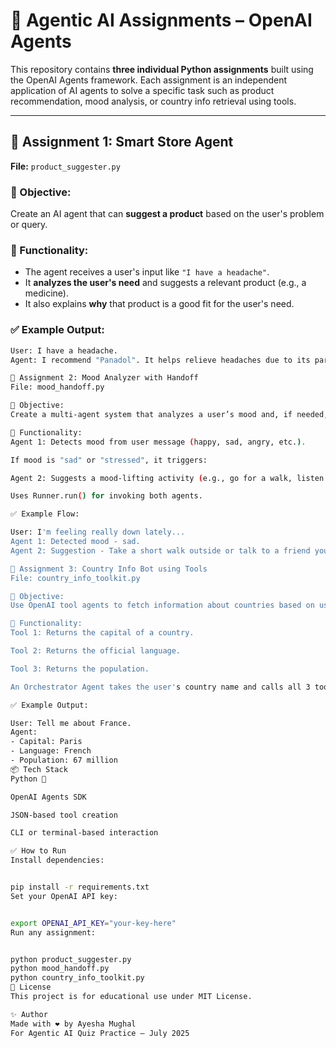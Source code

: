 # 🧠 Agentic AI Assignments – OpenAI Agents

This repository contains **three individual Python assignments** built using the OpenAI Agents framework. Each assignment is an independent application of AI agents to solve a specific task such as product recommendation, mood analysis, or country info retrieval using tools.

---

## 📁 Assignment 1: Smart Store Agent

**File:** `product_suggester.py`

### 📌 Objective:
Create an AI agent that can **suggest a product** based on the user's problem or query.

### 🧠 Functionality:
- The agent receives a user's input like `"I have a headache"`.
- It **analyzes the user's need** and suggests a relevant product (e.g., a medicine).
- It also explains **why** that product is a good fit for the user's need.

### ✅ Example Output:
```bash
User: I have a headache.
Agent: I recommend "Panadol". It helps relieve headaches due to its paracetamol content, which reduces pain and fever.

📁 Assignment 2: Mood Analyzer with Handoff
File: mood_handoff.py

📌 Objective:
Create a multi-agent system that analyzes a user’s mood and, if needed, hands off the task to another agent.

🧠 Functionality:
Agent 1: Detects mood from user message (happy, sad, angry, etc.).

If mood is "sad" or "stressed", it triggers:

Agent 2: Suggests a mood-lifting activity (e.g., go for a walk, listen to music).

Uses Runner.run() for invoking both agents.

✅ Example Flow:

User: I'm feeling really down lately...
Agent 1: Detected mood - sad.
Agent 2: Suggestion - Take a short walk outside or talk to a friend you trust.

📁 Assignment 3: Country Info Bot using Tools
File: country_info_toolkit.py

📌 Objective:
Use OpenAI tool agents to fetch information about countries based on user input.

🧠 Functionality:
Tool 1: Returns the capital of a country.

Tool 2: Returns the official language.

Tool 3: Returns the population.

An Orchestrator Agent takes the user's country name and calls all 3 tools using tool_choice and tool_output.

✅ Example Output:

User: Tell me about France.
Agent:
- Capital: Paris
- Language: French
- Population: 67 million
📦 Tech Stack
Python 🐍

OpenAI Agents SDK

JSON-based tool creation

CLI or terminal-based interaction

✅ How to Run
Install dependencies:


pip install -r requirements.txt
Set your OpenAI API key:


export OPENAI_API_KEY="your-key-here"
Run any assignment:


python product_suggester.py
python mood_handoff.py
python country_info_toolkit.py
📄 License
This project is for educational use under MIT License.

✨ Author
Made with ❤️ by Ayesha Mughal
For Agentic AI Quiz Practice – July 2025

